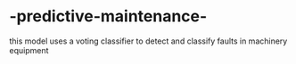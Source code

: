 # -predictive-maintenance-
this model uses a voting classifier to detect and classify faults in machinery equipment

